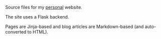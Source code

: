 Source files for my [personal](http://romanvorobyov.com) website.

The site uses a Flask backend.

Pages are Jinja-based and blog articles are Markdown-based (and auto-converted to HTML).
